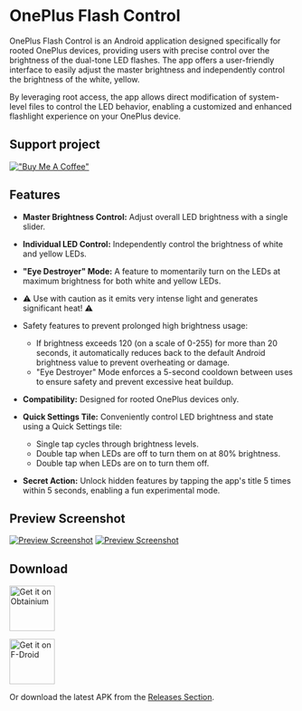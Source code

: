 # OnePlus Flash Control

OnePlus Flash Control is an Android application designed specifically for rooted OnePlus devices, providing users with precise control over the brightness of the dual-tone LED flashes. The app offers a user-friendly interface to easily adjust the master brightness and independently control the brightness of the white, yellow.

By leveraging root access, the app allows direct modification of system-level files to control the LED behavior, enabling a customized and enhanced flashlight experience on your OnePlus device.

## Support project

[!["Buy Me A Coffee"](https://www.buymeacoffee.com/assets/img/custom_images/orange_img.png)](https://buymeacoffee.com/bartixxx32)
## Features

- **Master Brightness Control:** Adjust overall LED brightness with a single slider.
- **Individual LED Control:** Independently control the brightness of white and yellow LEDs.
- **"Eye Destroyer" Mode:** A feature to momentarily turn on the LEDs at maximum brightness for both white and yellow LEDs.
- ⚠️ Use with caution as it emits very intense light and generates significant heat! ⚠️
- Safety features to prevent prolonged high brightness usage:
  - If brightness exceeds 120 (on a scale of 0-255) for more than 20 seconds, it automatically reduces back to the default Android brightness value to prevent overheating or damage.
  - "Eye Destroyer" Mode enforces a 5-second cooldown between uses to ensure safety and prevent excessive heat buildup.

- **Compatibility:** Designed for rooted OnePlus devices only.
- **Quick Settings Tile:** Conveniently control LED brightness and state using a Quick Settings tile:
  - Single tap cycles through brightness levels.
  - Double tap when LEDs are off to turn them on at 80% brightness.
  - Double tap when LEDs are on to turn them off.
- **Secret Action:** Unlock hidden features by tapping the app's title 5 times within 5 seconds, enabling a fun experimental mode.

## Preview Screenshot

[![Preview Screenshot](https://ik.imagekit.io/bartixxx32/ghmirror/tr:w-0.2,r-25/Bartixxx32/Opflashcontrol-app/master/metadata/en-US/images/phoneScreenshots/screenshot1.png)](https://ik.imagekit.io/bartixxx32/ghmirror/Bartixxx32/Opflashcontrol-app/master/metadata/en-US/images/phoneScreenshots/screenshot1.png)
[![Preview Screenshot](https://ik.imagekit.io/bartixxx32/ghmirror/tr:w-0.2,r-25/Bartixxx32/Opflashcontrol-app/master/metadata/en-US/images/phoneScreenshots/screenshot2.png)](https://ik.imagekit.io/bartixxx32/ghmirror/Bartixxx32/Opflashcontrol-app/master/metadata/en-US/images/phoneScreenshots/screenshot2.png)



## Download



[<img src="https://github.com/ImranR98/Obtainium/blob/main/assets/graphics/badge_obtainium.png"
alt="Get it on Obtainium"
height="80">](https://apps.obtainium.imranr.dev/redirect?r=obtainium://app/%7B%22id%22%3A%22com.bartixxx.opflashcontrol%22%2C%22url%22%3A%22https%3A%2F%2Fgithub.com%2FBartixxx32%2FOpflashcontrol-app%22%2C%22author%22%3A%22Bartixxx32%22%2C%22name%22%3A%22OnePlus%20Flash%20Control%22%2C%22preferredApkIndex%22%3A0%2C%22additionalSettings%22%3A%22%7B%5C%22includePrereleases%5C%22%3Atrue%2C%5C%22fallbackToOlderReleases%5C%22%3Atrue%2C%5C%22filterReleaseTitlesByRegEx%5C%22%3A%5C%22%5C%22%2C%5C%22filterReleaseNotesByRegEx%5C%22%3A%5C%22%5C%22%2C%5C%22verifyLatestTag%5C%22%3Afalse%2C%5C%22dontSortReleasesList%5C%22%3Afalse%2C%5C%22useLatestAssetDateAsReleaseDate%5C%22%3Afalse%2C%5C%22releaseTitleAsVersion%5C%22%3Afalse%2C%5C%22trackOnly%5C%22%3Afalse%2C%5C%22versionExtractionRegEx%5C%22%3A%5C%22%5C%22%2C%5C%22matchGroupToUse%5C%22%3A%5C%22%5C%22%2C%5C%22versionDetection%5C%22%3Atrue%2C%5C%22releaseDateAsVersion%5C%22%3Afalse%2C%5C%22useVersionCodeAsOSVersion%5C%22%3Afalse%2C%5C%22apkFilterRegEx%5C%22%3A%5C%22%5C%22%2C%5C%22invertAPKFilter%5C%22%3Afalse%2C%5C%22autoApkFilterByArch%5C%22%3Atrue%2C%5C%22appName%5C%22%3A%5C%22%5C%22%2C%5C%22shizukuPretendToBeGooglePlay%5C%22%3Afalse%2C%5C%22allowInsecure%5C%22%3Afalse%2C%5C%22exemptFromBackgroundUpdates%5C%22%3Afalse%2C%5C%22skipUpdateNotifications%5C%22%3Afalse%2C%5C%22about%5C%22%3A%5C%22%5C%22%2C%5C%22refreshBeforeDownload%5C%22%3Afalse%7D%22%2C%22overrideSource%22%3Anull%7D)

[<img src="https://fdroid.gitlab.io/artwork/badge/get-it-on.png"
alt="Get it on F-Droid"
height="80">](https://f-droid.org/packages/com.bartixxx.opflashcontrol/)

Or download the latest APK from the [Releases Section](https://github.com/Bartixxx32/Opflashcontrol-app/releases/latest).